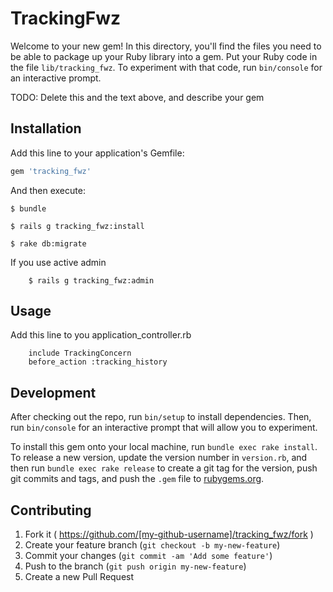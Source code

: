 # TrackingFwz

Welcome to your new gem! In this directory, you'll find the files you need to be able to package up your Ruby library into a gem. Put your Ruby code in the file `lib/tracking_fwz`. To experiment with that code, run `bin/console` for an interactive prompt.

TODO: Delete this and the text above, and describe your gem

## Installation

Add this line to your application's Gemfile:

```ruby
gem 'tracking_fwz'
```

And then execute:

    $ bundle

    $ rails g tracking_fwz:install

    $ rake db:migrate

If you use active admin
		
		$ rails g tracking_fwz:admin

## Usage

Add this line to you application_controller.rb

		include TrackingConcern
		before_action :tracking_history

## Development

After checking out the repo, run `bin/setup` to install dependencies. Then, run `bin/console` for an interactive prompt that will allow you to experiment.

To install this gem onto your local machine, run `bundle exec rake install`. To release a new version, update the version number in `version.rb`, and then run `bundle exec rake release` to create a git tag for the version, push git commits and tags, and push the `.gem` file to [rubygems.org](https://rubygems.org).

## Contributing

1. Fork it ( https://github.com/[my-github-username]/tracking_fwz/fork )
2. Create your feature branch (`git checkout -b my-new-feature`)
3. Commit your changes (`git commit -am 'Add some feature'`)
4. Push to the branch (`git push origin my-new-feature`)
5. Create a new Pull Request
